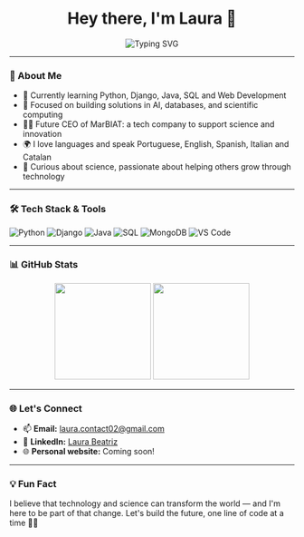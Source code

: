 <h1 align="center">Hey there, I'm Laura 👋</h1>

<p align="center">
  <img src="https://readme-typing-svg.herokuapp.com?font=Fira+Code&size=22&pause=1000&color=F75C7E&center=true&vCenter=true&width=435&lines=Software+Developer+in+progress;Passionate+about+tech+and+innovation;Founder+of+MarBIAT+%F0%9F%92%BB" alt="Typing SVG" />
</p>

---

### 🚀 About Me

- 🔭 Currently learning Python, Django, Java, SQL and Web Development  
- 🌱 Focused on building solutions in AI, databases, and scientific computing  
- 👩‍💻 Future CEO of MarBIAT: a tech company to support science and innovation  
- 🌍 I love languages and speak Portuguese, English, Spanish, Italian and Catalan  
- 🧪 Curious about science, passionate about helping others grow through technology

---

### 🛠️ Tech Stack & Tools

![Python](https://img.shields.io/badge/-Python-3776AB?style=for-the-badge&logo=python&logoColor=white)
![Django](https://img.shields.io/badge/-Django-092E20?style=for-the-badge&logo=django&logoColor=white)
![Java](https://img.shields.io/badge/-Java-ED8B00?style=for-the-badge&logo=java&logoColor=white)
![SQL](https://img.shields.io/badge/-SQL-4479A1?style=for-the-badge&logo=postgresql&logoColor=white)
![MongoDB](https://img.shields.io/badge/-MongoDB-4EA94B?style=for-the-badge&logo=mongodb&logoColor=white)
![VS Code](https://img.shields.io/badge/-VSCode-007ACC?style=for-the-badge&logo=visual-studio-code&logoColor=white)

---

### 📊 GitHub Stats

<div align="center">
  <img height="170em" src="https://github-readme-stats.vercel.app/api?username=prague02&show_icons=true&theme=radical" />
  <img height="170em" src="https://github-readme-stats.vercel.app/api/top-langs/?username=prague02&layout=compact&theme=radical" />
</div>

---

### 🌐 Let's Connect

- 📫 **Email:** [laura.contact02@gmail.com](mailto:laura.contact02@gmail.com)  
- 💼 **LinkedIn:** [Laura Beatriz](https://www.linkedin.com/in/laura-beatriz-campos02/)  
- 🌐 **Personal website:** Coming soon!

---

### 💡 Fun Fact

I believe that technology and science can transform the world — and I'm here to be part of that change. Let's build the future, one line of code at a time 🚀💙
